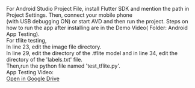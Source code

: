 For Android Studio Project File, install Flutter SDK and mention the path in Project Settings. Then, connect your mobile phone<br />
(with USB debugging ON) or start AVD and then run the project. Steps on how to run the app after installing are in the Demo Video( Folder: Android App Testing).<br />
For tflite testing,<br />
In line 23, edit the image file directory.<br />
In line 29, edit the directory of the .tflite model and in line 34, edit the directory of the 'labels.txt' file.<br />
Then,run the python file named 'test_tflite.py'.<br />
App Testing Video:<br />
[Open in Google Drive](https://drive.google.com/file/d/1PCBtaadrVrQx0w7tQUpDKFaPvDViygLN/view?usp=sharing)<br />
